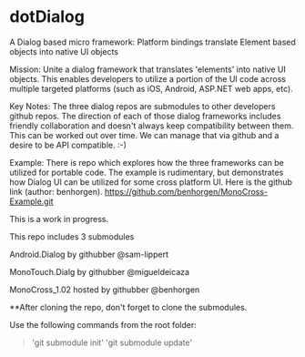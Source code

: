 dotDialog
=========

A Dialog based micro framework: Platform bindings translate Element based objects into native UI objects


Mission:  Unite a dialog framework that translates 'elements' into native UI objects.  This enables developers to utilize a portion of the UI code across multiple targeted platforms (such as iOS, Android, ASP.NET web apps, etc).  

Key Notes:  The three dialog repos are submodules to other developers github repos.  The direction of each of those dialog frameworks includes friendly collaboration and doesn't always keep compatibility between them.  This can be worked out over time.  We can manage that via github and a desire to be API compatible.  :-)

Example:  There is repo which explores how the three frameworks can be utilized for portable code.  The example is rudimentary, but demonstrates how Dialog UI can be utilized for some cross platform UI.  Here is the github link (author: benhorgen). https://github.com/benhorgen/MonoCross-Example.git

This is a work in progress.



This repo includes 3 submodules

Android.Dialog by githubber @sam-lippert

MonoTouch.Dialg by githubber  @migueldeicaza

MonoCross_1.02 hosted by githubber @benhorgen


**After cloning the repo, don't forget to clone the submodules.  

Use the following commands from the root folder:
>'git submodule init'
>'git submodule update'




